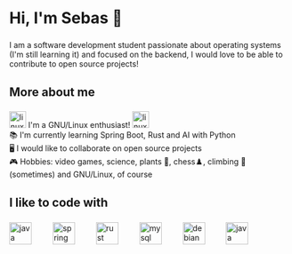 <h1 align="left">Hi, I'm Sebas 🌱</h1>

###

<p align="left">I am a software development student passionate about operating systems (I'm still learning it) and focused on the backend, I would love to be able to contribute to open source projects!</p>

###

<h2 align="left">More about me</h2>

###

<p align="left"><img src="https://cdn.jsdelivr.net/gh/devicons/devicon/icons/linux/linux-original.svg" height="30" alt="linux logo"  /> I'm a GNU/Linux enthusiast! <img src="https://cdn.jsdelivr.net/gh/devicons/devicon/icons/linux/linux-original.svg" height="30" alt="linux logo"  /><br>
📚 I'm currently learning Spring Boot, Rust and AI with Python<br>
🖥️ I would like to collaborate on open source projects<br>
🎮 Hobbies: video games, science, plants 🌼, chess♟️, climbing 🧗 (sometimes) and GNU/Linux, of course </p>

###

<h2 align="left">I like to code with</h2>

###

<div align="left">
  <img src="https://cdn.jsdelivr.net/gh/devicons/devicon/icons/java/java-original.svg" height="40" alt="java logo"  />
  <img width="30" />
  <img src="https://cdn.jsdelivr.net/gh/devicons/devicon/icons/spring/spring-original.svg" height="40" alt="spring logo"  />
  <img width="30" />
  <img src="https://cdn.jsdelivr.net/gh/devicons/devicon/icons/rust/rust-original.svg" height="40" alt="rust logo"  />
  <img width="30" />
  <img src="https://cdn.jsdelivr.net/gh/devicons/devicon/icons/mysql/mysql-original.svg" height="40" alt="mysql logo"  />
  <img width="30" />
  <img src="https://www.debian.org/logos/openlogo-nd.svg" height="40" alt="debian logo" />
  <img width="30" />
  <img src="https://cdn.jsdelivr.net/gh/devicons/devicon/icons/python/python-original.svg" height="40" alt="java logo"  />
  <img width="30" />
</div>

###

